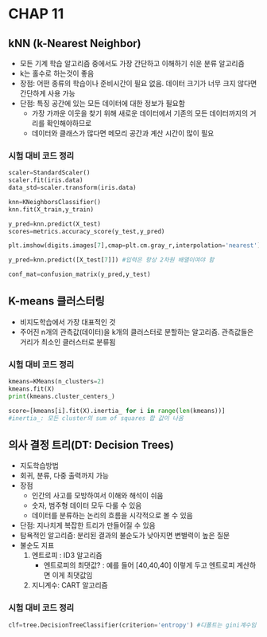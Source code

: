 # CHAP 11

## kNN (k-Nearest Neighbor)
* 모든 기계 학습 알고리즘 중에서도 가장 간단하고 이해하기 쉬운 분류 알고리즘
* k는 홀수로 하는것이 좋음 
* 장점: 어떤 종류의 학습이나 준비시간이 필요 없음. 데이터 크기가 너무 크지 않다면 간단하게 사용 가능
* 단점: 특징 공간에 있는 모든 데이터에 대한 정보가 필요함 
    * 가장 가까운 이웃을 찾기 위해 새로운 데이터에서 기존의 모든 데이터까지의 거리를 확인해야하므로 
    * 데이터와 클래스가 많다면 메모리 공간과 계산 시간이 많이 필요 
### 시험 대비 코드 정리 
```python
scaler=StandardScaler()
scaler.fit(iris.data)
data_std=scaler.transform(iris.data)
```
```python
knn=KNeighborsClassifier()
knn.fit(X_train,y_train)

y_pred=knn.predict(X_test)
scores=metrics.accuracy_score(y_test,y_pred)
```
```python
plt.imshow(digits.images[7],cmap=plt.cm.gray_r,interpolation='nearest')
```
```python
y_pred=knn.predict([X_test[7]]) #입력은 항상 2차원 배열이여야 함
```
```python
conf_mat=confusion_matrix(y_pred,y_test)
```

## K-means 클러스터링
* 비지도학습에서 가장 대표적인 것 
* 주어진 n개의 관측값(데이터)을 k개의 클러스터로 분할하는 알고리즘. 관측값들은 거리가 최소인 클러스터로 분류됨 
### 시험 대비 코드 정리 
```python
kmeans=KMeans(n_clusters=2)
kmeans.fit(X)
print(kmeans.cluster_centers_)
```
```python
score=[kmeans[i].fit(X).inertia_ for i in range(len(kmeans))]
#inertia_: 모든 cluster의 sum of squares 합 값이 나옴 
```

## 의사 결정 트리(DT: Decision Trees)
* 지도학습방법
* 회귀, 분류, 다중 출력까지 가능 
* 장점
    * 인간의 사고를 모방하여서 이해와 해석이 쉬움
    * 숫자, 범주형 데이터 모두 다룰 수 있음
    * 데이터를 분류하는 논리의 흐름을 시각적으로 볼 수 있음
* 단점: 지나치게 복잡한 트리가 만들어질 수 있음
* 탐욕적인 알고리즘: 분리된 결과의 불순도가 낮아지면 변별력이 높은 질문
* 불순도 지표
    1. 엔트로피 : ID3 알고리즘
        * 엔트로피의 최댓값? : 예를 들어 [40,40,40] 이렇게 두고 엔트로피 계산하면 이게 최댓값임 
    2. 지니계수: CART 알고리즘 
### 시험 대비 코드 정리
```Python
clf=tree.DecisionTreeClassifier(criterion='entropy') #디폴트는 gini계수임 
```